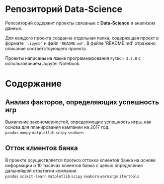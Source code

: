 # Репозиторий Data-Science

Репозиторий содержит проекты связаные с **Data-Science** и анализом данных. 

Для каждого проекта созданна отдельная папка, содержащая проект в формате `'.ipynb'` и файл `'README.md'`. В файле 'README.md' отражено описание соответствующего проекта.  

Проекты написаны на языке программирования `Python 3.7.8` с использованием Jupyter Notebook.

# Содержание
## Анализ факторов, определяющих успешность игр

Выявление закономерностей, определяющих успешность игры, как основа для планирования кампании на 2017 год.
<br>`pandas` `numpy` `matplotlib` `scipy` `seaborn` 

## Отток клиентов банка

В проекте осуществляется прогноз оттокка клиентов банка на основе информации о 10 тысячах клиентов банка с целью определения дальнейшей стратегии компании.
<br>`pandas` `scikit-learn` `matplotlib` `scipy` `seaborn` `warnings` `itertools`
